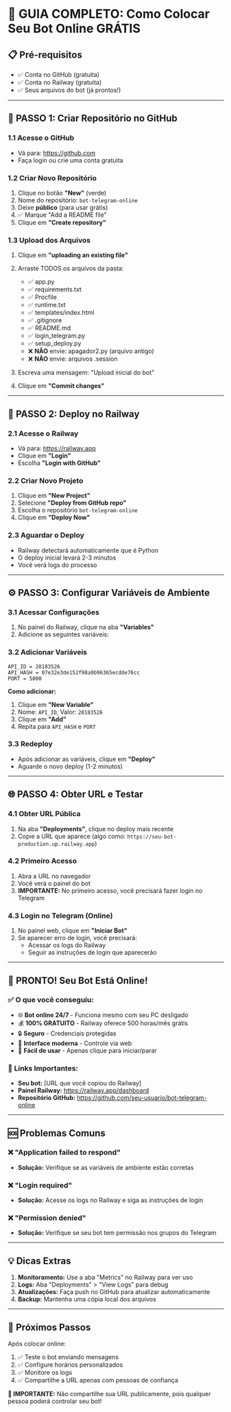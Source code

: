 # 🚀 GUIA COMPLETO: Como Colocar Seu Bot Online GRÁTIS

## 📋 Pré-requisitos
- ✅ Conta no GitHub (gratuita)
- ✅ Conta no Railway (gratuita)
- ✅ Seus arquivos do bot (já prontos!)

---

## 🎯 PASSO 1: Criar Repositório no GitHub

### 1.1 Acesse o GitHub
- Vá para: https://github.com
- Faça login ou crie uma conta gratuita

### 1.2 Criar Novo Repositório
1. Clique no botão **"New"** (verde)
2. Nome do repositório: `bot-telegram-online`
3. Deixe **público** (para usar grátis)
4. ✅ Marque "Add a README file"
5. Clique em **"Create repository"**

### 1.3 Upload dos Arquivos
1. Clique em **"uploading an existing file"**
2. Arraste TODOS os arquivos da pasta:
   - ✅ app.py
   - ✅ requirements.txt
   - ✅ Procfile
   - ✅ runtime.txt
   - ✅ templates/index.html
   - ✅ .gitignore
   - ✅ README.md
   - ✅ login_telegram.py
   - ✅ setup_deploy.py
   - ❌ **NÃO** envie: apagador2.py (arquivo antigo)
   - ❌ **NÃO** envie: arquivos .session

3. Escreva uma mensagem: "Upload inicial do bot"
4. Clique em **"Commit changes"**

---

## 🚂 PASSO 2: Deploy no Railway

### 2.1 Acesse o Railway
- Vá para: https://railway.app
- Clique em **"Login"**
- Escolha **"Login with GitHub"**

### 2.2 Criar Novo Projeto
1. Clique em **"New Project"**
2. Selecione **"Deploy from GitHub repo"**
3. Escolha o repositório `bot-telegram-online`
4. Clique em **"Deploy Now"**

### 2.3 Aguardar o Deploy
- Railway detectará automaticamente que é Python
- O deploy inicial levará 2-3 minutos
- Você verá logs do processo

---

## ⚙️ PASSO 3: Configurar Variáveis de Ambiente

### 3.1 Acessar Configurações
1. No painel do Railway, clique na aba **"Variables"**
2. Adicione as seguintes variáveis:

### 3.2 Adicionar Variáveis
```
API_ID = 28183526
API_HASH = 07e32e3de152f98a9b96365ecdde76cc
PORT = 5000
```

**Como adicionar:**
1. Clique em **"New Variable"**
2. Nome: `API_ID`, Valor: `28183526`
3. Clique em **"Add"**
4. Repita para `API_HASH` e `PORT`

### 3.3 Redeploy
- Após adicionar as variáveis, clique em **"Deploy"**
- Aguarde o novo deploy (1-2 minutos)

---

## 🌐 PASSO 4: Obter URL e Testar

### 4.1 Obter URL Pública
1. Na aba **"Deployments"**, clique no deploy mais recente
2. Copie a URL que aparece (algo como: `https://seu-bot-production.up.railway.app`)

### 4.2 Primeiro Acesso
1. Abra a URL no navegador
2. Você verá o painel do bot
3. **IMPORTANTE:** No primeiro acesso, você precisará fazer login no Telegram

### 4.3 Login no Telegram (Online)
1. No painel web, clique em **"Iniciar Bot"**
2. Se aparecer erro de login, você precisará:
   - Acessar os logs do Railway
   - Seguir as instruções de login que aparecerão

---

## 🎉 PRONTO! Seu Bot Está Online!

### ✅ O que você conseguiu:
- 🌐 **Bot online 24/7** - Funciona mesmo com seu PC desligado
- 💰 **100% GRATUITO** - Railway oferece 500 horas/mês grátis
- 🔒 **Seguro** - Credenciais protegidas
- 📱 **Interface moderna** - Controle via web
- 🚀 **Fácil de usar** - Apenas clique para iniciar/parar

### 🔗 Links Importantes:
- **Seu bot:** [URL que você copiou do Railway]
- **Painel Railway:** https://railway.app/dashboard
- **Repositório GitHub:** https://github.com/seu-usuario/bot-telegram-online

---

## 🆘 Problemas Comuns

### ❌ "Application failed to respond"
- **Solução:** Verifique se as variáveis de ambiente estão corretas

### ❌ "Login required"
- **Solução:** Acesse os logs no Railway e siga as instruções de login

### ❌ "Permission denied"
- **Solução:** Verifique se seu bot tem permissão nos grupos do Telegram

---

## 💡 Dicas Extras

1. **Monitoramento:** Use a aba "Metrics" no Railway para ver uso
2. **Logs:** Aba "Deployments" > "View Logs" para debug
3. **Atualizações:** Faça push no GitHub para atualizar automaticamente
4. **Backup:** Mantenha uma cópia local dos arquivos

---

## 🎯 Próximos Passos

Após colocar online:
1. ✅ Teste o bot enviando mensagens
2. ✅ Configure horários personalizados
3. ✅ Monitore os logs
4. ✅ Compartilhe a URL apenas com pessoas de confiança

**🚨 IMPORTANTE:** Não compartilhe sua URL publicamente, pois qualquer pessoa poderá controlar seu bot!